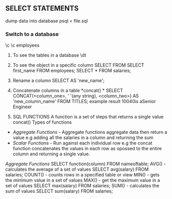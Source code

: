 ## SELECT STATEMENTS
dump data into database
psql <nameofdatabase> <  file.sql
### Switch to a database
\c <nameofdatabase>
\c employees

1. To see the tables in a database
\dt

<!-- SELECT * FROM <nameofdatabase>  - To see tables  -->

2. To see the object in a specific column 
SELECT <nameofcolumn> FROM <nameofdatabase>
SELECT first_name FROM employees;
SELECT * FROM salaries;


3. Rename a column 
SELECT <nameofcolumn> AS 'new_name';

4. Concatenate columns in a table
*concat() *
SELECT CONCAT(<column_one>, ' '(any string),  <column_two>) AS 'new_column_name' FROM TITLES;
example result 10040is aSenior Engineer

5. SQL FUNCTIONS 
A function is a set of steps that returns a single value
concat()
Types of functions
 - *Aggregate Functions*  - Aggregate functions aggregate data then return a value e.g adding all the salaries in a column and returning the sum
 - *Scalar Functions* - Run against each individual row e.g the concat function concatenates the values in each row as opossed to the entire column and returning  a single value.

 *Aggregate Functions*
 SELECT function(column) FROM nameoftable;
 AVG() - calculates the average of a set of values
 SELECT avg(salary) FROM salaries;
 COUNT() - counts rows in a specified table or view
 MIN() - gets the minimum value in a set of values
 MAX() - get the maximum value in a set of values
 SELECT max(salary) FROM salaries;
 SUM()  - calculates the sum of values
 SELECT sum(salary) FROM salaries;


